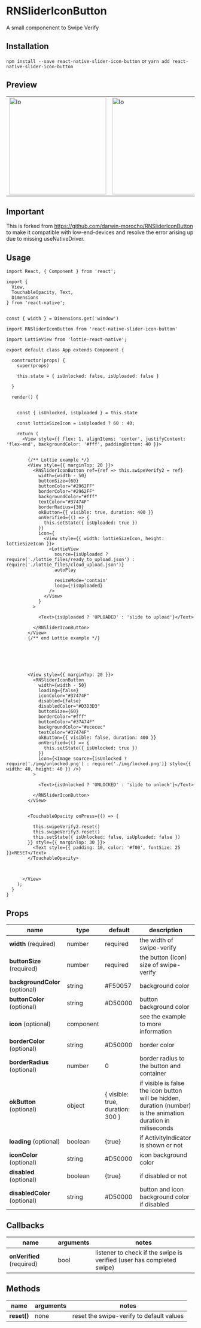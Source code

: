 RNSliderIconButton
=========

A small componenent to Swipe Verify

## Installation

  `npm install --save react-native-slider-icon-button` or
   `yarn add react-native-slider-icon-button`

## Preview

| | |
| --- | --- |
| <img width="259" alt="lo" src="https://user-images.githubusercontent.com/15864336/48955616-ba636900-ef1c-11e8-915b-5fa53939ffb3.png"> | <img width="259" alt="lo" src="https://user-images.githubusercontent.com/15864336/49022236-5a5e0400-f162-11e8-9c71-50f21cd999e1.png"> |



## Important

This is forked from https://github.com/darwin-morocho/RNSliderIconButton to make it compatible with low-end-devices and resolve the error arising up due to missing useNativeDriver.


## Usage


```JSX
import React, { Component } from 'react';

import {
  View,
  TouchableOpacity, Text,
  Dimensions
} from 'react-native';


const { width } = Dimensions.get('window')

import RNSliderIconButton from 'react-native-slider-icon-button'

import LottieView from 'lottie-react-native';

export default class App extends Component {

  constructor(props) {
    super(props)

    this.state = { isUnlocked: false, isUploaded: false }

  }

  render() {


    const { isUnlocked, isUploaded } = this.state

    const lottieSizeIcon = isUploaded ? 60 : 40;

    return (
      <View style={{ flex: 1, alignItems: 'center', justifyContent: 'flex-end', backgroundColor: '#fff', paddingBottom: 40 }}>


        {/** Lottie example */}
        <View style={{ marginTop: 20 }}>
          <RNSliderIconButton ref={ref => this.swipeVerify2 = ref}
            width={width - 50}
            buttonSize={60}
            buttonColor="#2962FF"
            borderColor="#2962FF"
            backgroundColor="#fff"
            textColor="#37474F"
            borderRadius={30}
            okButton={{ visible: true, duration: 400 }}
            onVerified={() => {
              this.setState({ isUploaded: true })
            }}
            icon={
              <View style={{ width: lottieSizeIcon, height: lottieSizeIcon }}>
                <LottieView
                  source={isUploaded ? require('./lottie_files/ready_to_upload.json') : require('./lottie_files/cloud_upload.json')}
                  autoPlay

                  resizeMode='contain'
                  loop={!isUploaded}
                />
              </View>
            }
          >

            <Text>{isUploaded ? 'UPLOADED' : 'slide to upload'}</Text>

          </RNSliderIconButton>
        </View>
        {/** end Lottie example */}






        <View style={{ marginTop: 20 }}>
          <RNSliderIconButton
            width={width - 50}
            loading={false}
            iconColor="#37474F"
            disabled={false}
            disabledColor="#D3D3D3"
            buttonSize={60}
            borderColor="#fff"
            buttonColor="#37474F"
            backgroundColor="#ececec"
            textColor="#37474F"
            okButton={{ visible: false, duration: 400 }}
            onVerified={() => {
              this.setState({ isUnlocked: true })
            }}
            icon={<Image source={isUnlocked ? require('./img/unlocked.png') : require('./img/locked.png')} style={{ width: 40, height: 40 }} />}
          >

            <Text>{isUnlocked ? 'UNLOCKED' : 'slide to unlock'}</Text>

          </RNSliderIconButton>
        </View>


        <TouchableOpacity onPress={() => {

          this.swipeVerify2.reset()
          this.swipeVerify3.reset()
          this.setState({ isUnlocked: false, isUploaded: false })
        }} style={{ marginTop: 30 }}>
          <Text style={{ padding: 10, color: '#f00', fontSize: 25 }}>RESET</Text>
        </TouchableOpacity>



      </View>
    );
  }
}
```


## Props
| name | type | default | description |
| --- | --- | --- | --- |
| **width** (required) | number | required | the width of swipe-verify |
| **buttonSize** (required) | number | required | the button (Icon) size of swipe-verify |
| **backgroundColor** (optional) | string | #F50057 | background color |
| **buttonColor** (optional) | string | #D50000 | button background color |
| **icon** (optional) | component |  | see the example to more information |
| **borderColor** (optional) | string | #D50000 | border color |
| **borderRadius** (optional) | number | 0 | border radius to the button and container |
| **okButton** (optional) | object | { visible: true, duration: 300 } | if  visible is false the icon button will be hidden, duration (number) is the animation duration in miliseconds |
| **loading** (optional) | boolean | {true} | if ActivityIndicator is shown or not |
| **iconColor** (optional) | string | #D50000 | icon background color |
| **disabled** (optional) | boolean | {true} | if disabled or not |
| **disabledColor** (optional) | string | #D50000 | button and icon background color if disabled |





## Callbacks

| name | arguments | notes |
| --- | --- | --- |
| **onVerified** (required) | bool | listener to check if the swipe is verified (user has completed swipe) |



## Methods

| name | arguments | notes |
| --- | --- | --- |
| **reset()** | none | reset the swipe-verify to default values |
